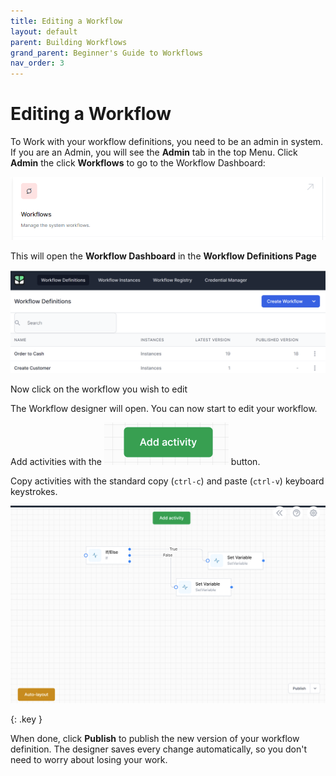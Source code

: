 ```yaml
---
title: Editing a Workflow
layout: default
parent: Building Workflows
grand_parent: Beginner's Guide to Workflows
nav_order: 3
---
```


# Editing a Workflow

To Work with your workflow definitions, you need to be an admin in system. If you are an Admin, you will see the **Admin** tab in the top Menu. Click **Admin** the click **Workflows** to go to the Workflow Dashboard:

![](../images/2023-02-02-09-48-20.png)

This will open the **Workflow Dashboard** in the **Workflow Definitions Page**

![](../images/2024-07-08-09-03-49.png)

Now click on the workflow you wish to edit

The Workflow designer will open. You can now start to edit your workflow.

Add activities with the ![alt text](image-6.png) button.

Copy activities with the standard copy (`ctrl-c`) and paste (`ctrl-v`) keyboard keystrokes.

![alt text](image-7.png)

{: .key }

When done, click **Publish** to publish the new version of your workflow definition. The designer saves every change automatically, so you don't need to worry about losing your work.